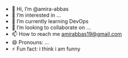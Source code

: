 - 👋 Hi, I’m @amira-abbas
- 👀 I’m interested in ...
- 🌱 I’m currently learning DevOps
- 💞️ I’m looking to collaborate on ...
- 📫 How to reach me amirabbas19@gmail.com
- 😄 Pronouns: ...
- ⚡ Fun fact: i think i am funny

<!---
amira-abbas/amira-abbas is a ✨ special ✨ repository because its `README.md` (this file) appears on your GitHub profile.
You can click the Preview link to take a look at your changes.
--->
